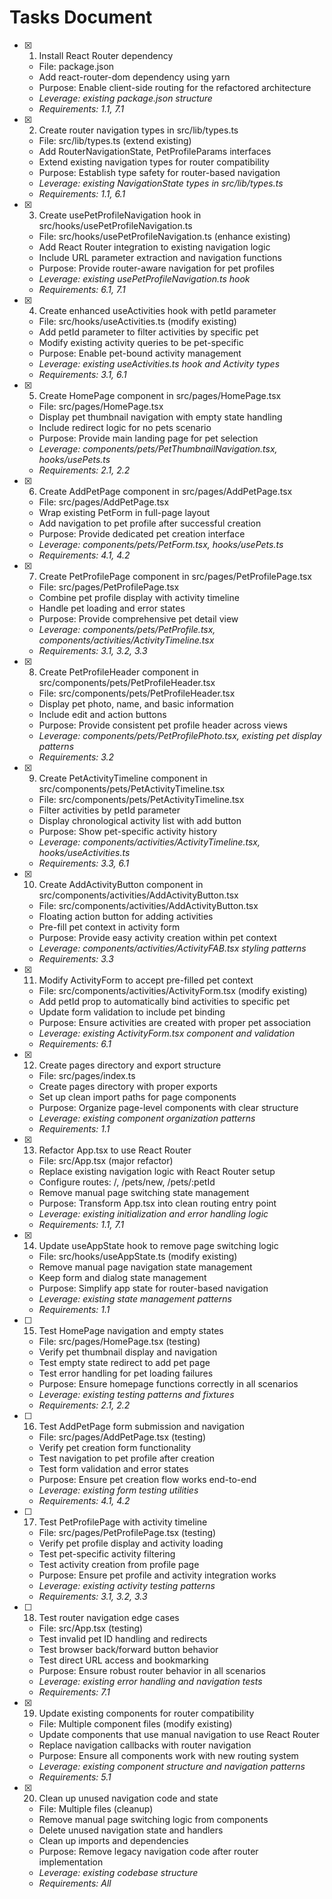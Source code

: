 # Tasks Document

- [x] 1. Install React Router dependency
  - File: package.json
  - Add react-router-dom dependency using yarn
  - Purpose: Enable client-side routing for the refactored architecture
  - _Leverage: existing package.json structure_
  - _Requirements: 1.1, 7.1_

- [x] 2. Create router navigation types in src/lib/types.ts
  - File: src/lib/types.ts (extend existing)
  - Add RouterNavigationState, PetProfileParams interfaces
  - Extend existing navigation types for router compatibility
  - Purpose: Establish type safety for router-based navigation
  - _Leverage: existing NavigationState types in src/lib/types.ts_
  - _Requirements: 1.1, 6.1_

- [x] 3. Create usePetProfileNavigation hook in src/hooks/usePetProfileNavigation.ts
  - File: src/hooks/usePetProfileNavigation.ts (enhance existing)
  - Add React Router integration to existing navigation logic
  - Include URL parameter extraction and navigation functions
  - Purpose: Provide router-aware navigation for pet profiles
  - _Leverage: existing usePetProfileNavigation.ts hook_
  - _Requirements: 6.1, 7.1_

- [x] 4. Create enhanced useActivities hook with petId parameter
  - File: src/hooks/useActivities.ts (modify existing)
  - Add petId parameter to filter activities by specific pet
  - Modify existing activity queries to be pet-specific
  - Purpose: Enable pet-bound activity management
  - _Leverage: existing useActivities.ts hook and Activity types_
  - _Requirements: 3.1, 6.1_

- [x] 5. Create HomePage component in src/pages/HomePage.tsx
  - File: src/pages/HomePage.tsx
  - Display pet thumbnail navigation with empty state handling
  - Include redirect logic for no pets scenario
  - Purpose: Provide main landing page for pet selection
  - _Leverage: components/pets/PetThumbnailNavigation.tsx, hooks/usePets.ts_
  - _Requirements: 2.1, 2.2_

- [x] 6. Create AddPetPage component in src/pages/AddPetPage.tsx
  - File: src/pages/AddPetPage.tsx
  - Wrap existing PetForm in full-page layout
  - Add navigation to pet profile after successful creation
  - Purpose: Provide dedicated pet creation interface
  - _Leverage: components/pets/PetForm.tsx, hooks/usePets.ts_
  - _Requirements: 4.1, 4.2_

- [x] 7. Create PetProfilePage component in src/pages/PetProfilePage.tsx
  - File: src/pages/PetProfilePage.tsx
  - Combine pet profile display with activity timeline
  - Handle pet loading and error states
  - Purpose: Provide comprehensive pet detail view
  - _Leverage: components/pets/PetProfile.tsx, components/activities/ActivityTimeline.tsx_
  - _Requirements: 3.1, 3.2, 3.3_

- [x] 8. Create PetProfileHeader component in src/components/pets/PetProfileHeader.tsx
  - File: src/components/pets/PetProfileHeader.tsx
  - Display pet photo, name, and basic information
  - Include edit and action buttons
  - Purpose: Provide consistent pet profile header across views
  - _Leverage: components/pets/PetProfilePhoto.tsx, existing pet display patterns_
  - _Requirements: 3.2_

- [x] 9. Create PetActivityTimeline component in src/components/pets/PetActivityTimeline.tsx
  - File: src/components/pets/PetActivityTimeline.tsx
  - Filter activities by petId parameter
  - Display chronological activity list with add button
  - Purpose: Show pet-specific activity history
  - _Leverage: components/activities/ActivityTimeline.tsx, hooks/useActivities.ts_
  - _Requirements: 3.3, 6.1_

- [x] 10. Create AddActivityButton component in src/components/activities/AddActivityButton.tsx
  - File: src/components/activities/AddActivityButton.tsx
  - Floating action button for adding activities
  - Pre-fill pet context in activity form
  - Purpose: Provide easy activity creation within pet context
  - _Leverage: components/activities/ActivityFAB.tsx styling patterns_
  - _Requirements: 3.3_

- [x] 11. Modify ActivityForm to accept pre-filled pet context
  - File: src/components/activities/ActivityForm.tsx (modify existing)
  - Add petId prop to automatically bind activities to specific pet
  - Update form validation to include pet binding
  - Purpose: Ensure activities are created with proper pet association
  - _Leverage: existing ActivityForm.tsx component and validation_
  - _Requirements: 6.1_

- [x] 12. Create pages directory and export structure
  - File: src/pages/index.ts
  - Create pages directory with proper exports
  - Set up clean import paths for page components
  - Purpose: Organize page-level components with clear structure
  - _Leverage: existing component organization patterns_
  - _Requirements: 1.1_

- [x] 13. Refactor App.tsx to use React Router
  - File: src/App.tsx (major refactor)
  - Replace existing navigation logic with React Router setup
  - Configure routes: /, /pets/new, /pets/:petId
  - Remove manual page switching state management
  - Purpose: Transform App.tsx into clean routing entry point
  - _Leverage: existing initialization and error handling logic_
  - _Requirements: 1.1, 7.1_

- [x] 14. Update useAppState hook to remove page switching logic
  - File: src/hooks/useAppState.ts (modify existing)
  - Remove manual page navigation state management
  - Keep form and dialog state management
  - Purpose: Simplify app state for router-based navigation
  - _Leverage: existing state management patterns_
  - _Requirements: 1.1_

- [ ] 15. Test HomePage navigation and empty states
  - File: src/pages/HomePage.tsx (testing)
  - Verify pet thumbnail display and navigation
  - Test empty state redirect to add pet page
  - Test error handling for pet loading failures
  - Purpose: Ensure homepage functions correctly in all scenarios
  - _Leverage: existing testing patterns and fixtures_
  - _Requirements: 2.1, 2.2_

- [ ] 16. Test AddPetPage form submission and navigation
  - File: src/pages/AddPetPage.tsx (testing)
  - Verify pet creation form functionality
  - Test navigation to pet profile after creation
  - Test form validation and error states
  - Purpose: Ensure pet creation flow works end-to-end
  - _Leverage: existing form testing utilities_
  - _Requirements: 4.1, 4.2_

- [ ] 17. Test PetProfilePage with activity timeline
  - File: src/pages/PetProfilePage.tsx (testing)
  - Verify pet profile display and activity loading
  - Test pet-specific activity filtering
  - Test activity creation from profile page
  - Purpose: Ensure pet profile and activity integration works
  - _Leverage: existing activity testing patterns_
  - _Requirements: 3.1, 3.2, 3.3_

- [ ] 18. Test router navigation edge cases
  - File: src/App.tsx (testing)
  - Test invalid pet ID handling and redirects
  - Test browser back/forward button behavior
  - Test direct URL access and bookmarking
  - Purpose: Ensure robust router behavior in all scenarios
  - _Leverage: existing error handling and navigation tests_
  - _Requirements: 7.1_

- [x] 19. Update existing components for router compatibility
  - File: Multiple component files (modify existing)
  - Update components that use manual navigation to use React Router
  - Replace navigation callbacks with router navigation
  - Purpose: Ensure all components work with new routing system
  - _Leverage: existing component structure and navigation patterns_
  - _Requirements: 5.1_

- [x] 20. Clean up unused navigation code and state
  - File: Multiple files (cleanup)
  - Remove manual page switching logic from components
  - Delete unused navigation state and handlers
  - Clean up imports and dependencies
  - Purpose: Remove legacy navigation code after router implementation
  - _Leverage: existing codebase structure_
  - _Requirements: All_